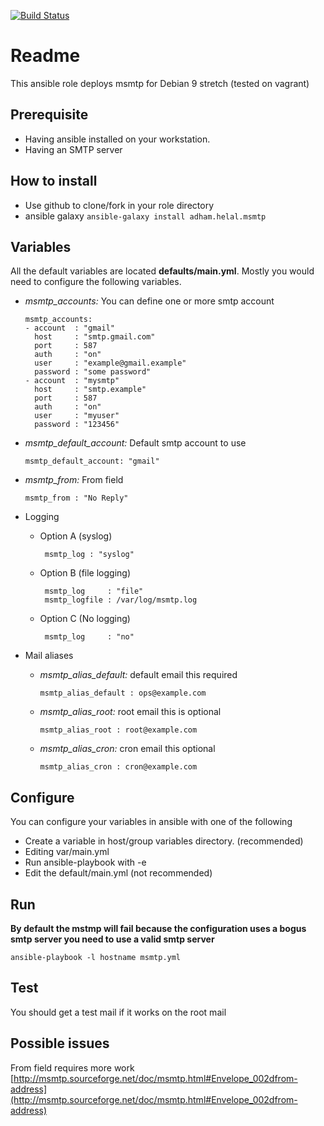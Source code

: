 [![Build Status](https://travis-ci.org/chriswayg/ansible-msmtp.svg?branch=master)](https://travis-ci.org/chriswayg/ansible-msmtp)

# Readme

This ansible role deploys msmtp for Debian 9 stretch (tested on vagrant)

## Prerequisite
* Having ansible installed on your workstation.
* Having an SMTP server

## How to install
* Use github to clone/fork in your role directory
* ansible galaxy ```ansible-galaxy install adham.helal.msmtp```

## Variables
  All the default variables are located **defaults/main.yml**. Mostly you would need to configure the following variables.
  - *msmtp_accounts:* You can define one or more smtp account

      ```
      msmtp_accounts:
      - account  : "gmail"
        host     : "smtp.gmail.com"
        port     : 587
        auth     : "on"
        user     : "example@gmail.example"
        password : "some password"
      - account  : "mysmtp"
        host     : "smtp.example"
        port     : 587
        auth     : "on"
        user     : "myuser"
        password : "123456"
      ```
  - *msmtp_default_account:* Default smtp account to use

    ```msmtp_default_account: "gmail"```

  - *msmtp_from:* From field

    ```msmtp_from : "No Reply"```

  - Logging
     - Option A (syslog)

       ```
        msmtp_log : "syslog"
       ```

     - Option B (file logging)

       ```
        msmtp_log     : "file"
        msmtp_logfile : /var/log/msmtp.log
       ```

     - Option C (No logging)

       ```
        msmtp_log     : "no"
       ```

  - Mail aliases
     - *msmtp_alias_default:* default email this required

       ```msmtp_alias_default : ops@example.com```

     - *msmtp_alias_root:* root email this is optional

       ```msmtp_alias_root : root@example.com```

     - *msmtp_alias_cron:* cron email this optional

       ```msmtp_alias_cron : cron@example.com```

## Configure
You can configure your variables in ansible with one of the following

 * Create a variable in host/group variables directory. (recommended)
 * Editing var/main.yml
 * Run ansible-playbook with -e
 * Edit the default/main.yml (not recommended)

## Run
**By default the mstmp will fail because the configuration uses a bogus smtp server you need to use a valid smtp server**

  ```ansible-playbook -l hostname msmtp.yml```

## Test
  You should get a test mail if it works on the root mail

## Possible issues
 From field requires more work
[http://msmtp.sourceforge.net/doc/msmtp.html#Envelope_002dfrom-address](http://msmtp.sourceforge.net/doc/msmtp.html#Envelope_002dfrom-address)
